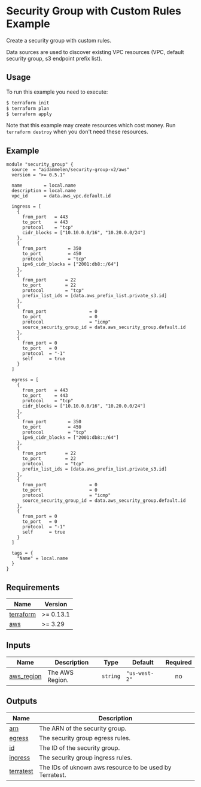 # Security Group with Custom Rules Example

Create a security group with custom rules.

Data sources are used to discover existing VPC resources (VPC, default security group, s3 endpoint prefix list).

## Usage

To run this example you need to execute:

```bash
$ terraform init
$ terraform plan
$ terraform apply
```

Note that this example may create resources which cost money. Run `terraform destroy` when you don't need these resources.

<!-- BEGINNING OF PRE-COMMIT-TERRAFORM DOCS HOOK -->

## Example

```hcl
module "security_group" {
  source  = "aidanmelen/security-group-v2/aws"
  version = ">= 0.5.1"

  name        = local.name
  description = local.name
  vpc_id      = data.aws_vpc.default.id

  ingress = [
    {
      from_port   = 443
      to_port     = 443
      protocol    = "tcp"
      cidr_blocks = ["10.10.0.0/16", "10.20.0.0/24"]
    },
    {
      from_port        = 350
      to_port          = 450
      protocol         = "tcp"
      ipv6_cidr_blocks = ["2001:db8::/64"]
    },
    {
      from_port       = 22
      to_port         = 22
      protocol        = "tcp"
      prefix_list_ids = [data.aws_prefix_list.private_s3.id]
    },
    {
      from_port                = 0
      to_port                  = 0
      protocol                 = "icmp"
      source_security_group_id = data.aws_security_group.default.id
    },
    {
      from_port = 0
      to_port   = 0
      protocol  = "-1"
      self      = true
    }
  ]

  egress = [
    {
      from_port   = 443
      to_port     = 443
      protocol    = "tcp"
      cidr_blocks = ["10.10.0.0/16", "10.20.0.0/24"]
    },
    {
      from_port        = 350
      to_port          = 450
      protocol         = "tcp"
      ipv6_cidr_blocks = ["2001:db8::/64"]
    },
    {
      from_port       = 22
      to_port         = 22
      protocol        = "tcp"
      prefix_list_ids = [data.aws_prefix_list.private_s3.id]
    },
    {
      from_port                = 0
      to_port                  = 0
      protocol                 = "icmp"
      source_security_group_id = data.aws_security_group.default.id
    },
    {
      from_port = 0
      to_port   = 0
      protocol  = "-1"
      self      = true
    }
  ]

  tags = {
    "Name" = local.name
  }
}
```

## Requirements

| Name | Version |
|------|---------|
| <a name="requirement_terraform"></a> [terraform](#requirement\_terraform) | >= 0.13.1 |
| <a name="requirement_aws"></a> [aws](#requirement\_aws) | >= 3.29 |
## Inputs

| Name | Description | Type | Default | Required |
|------|-------------|------|---------|:--------:|
| <a name="input_aws_region"></a> [aws\_region](#input\_aws\_region) | The AWS Region. | `string` | `"us-west-2"` | no |
## Outputs

| Name | Description |
|------|-------------|
| <a name="output_arn"></a> [arn](#output\_arn) | The ARN of the security group. |
| <a name="output_egress"></a> [egress](#output\_egress) | The security group egress rules. |
| <a name="output_id"></a> [id](#output\_id) | The ID of the security group. |
| <a name="output_ingress"></a> [ingress](#output\_ingress) | The security group ingress rules. |
| <a name="output_terratest"></a> [terratest](#output\_terratest) | The IDs of uknown aws resource to be used by Terratest. |
<!-- END OF PRE-COMMIT-TERRAFORM DOCS HOOK -->
